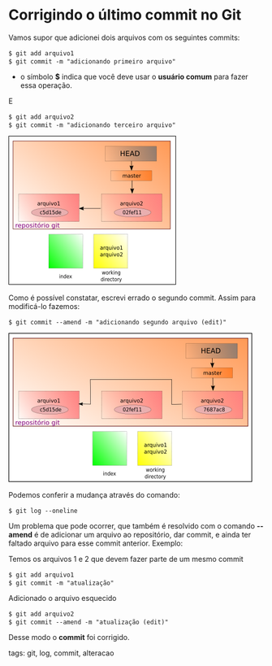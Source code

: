 # Corrigindo o último commit no Git

Vamos supor que adicionei dois arquivos com os seguintes commits:

```
$ git add arquivo1
$ git commit -m "adicionando primeiro arquivo"
```

- o símbolo **$** indica que você deve usar o **usuário comum** para fazer essa operação.

E

```
$ git add arquivo2
$ git commit -m "adicionando terceiro arquivo"
```

![commit errado](img/p0005-0.png)

Como é possível constatar, escrevi errado o segundo commit. Assim para modificá-lo fazemos:

```
$ git commit --amend -m "adicionando segundo arquivo (edit)"
```

![commit corrigido](img/p0005-1.png)

Podemos conferir a mudança através do comando:

```
$ git log --oneline
```

Um problema que pode ocorrer, que também é resolvido com o comando **--amend** é de adicionar um arquivo ao repositório, dar commit, e ainda ter faltado arquivo para esse commit anterior. Exemplo:

Temos os arquivos 1 e 2 que devem fazer parte de um mesmo commit

```
$ git add arquivo1
$ git commit -m "atualização"
```

Adicionado o arquivo esquecido

```
$ git add arquivo2
$ git commit --amend -m "atualização (edit)"
```

Desse modo o **commit** foi corrigido.

tags: git, log, commit, alteracao
